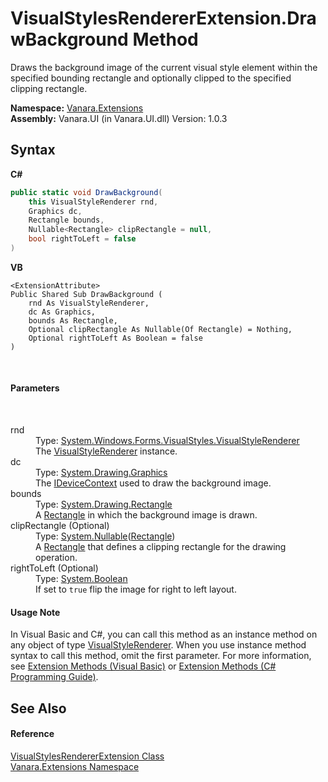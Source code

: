 # VisualStylesRendererExtension.DrawBackground Method 
 

Draws the background image of the current visual style element within the specified bounding rectangle and optionally clipped to the specified clipping rectangle.

**Namespace:**&nbsp;<a href="9abe54ff-18ce-e333-beed-30e855655381">Vanara.Extensions</a><br />**Assembly:**&nbsp;Vanara.UI (in Vanara.UI.dll) Version: 1.0.3

## Syntax

**C#**<br />
``` C#
public static void DrawBackground(
	this VisualStyleRenderer rnd,
	Graphics dc,
	Rectangle bounds,
	Nullable<Rectangle> clipRectangle = null,
	bool rightToLeft = false
)
```

**VB**<br />
``` VB
<ExtensionAttribute>
Public Shared Sub DrawBackground ( 
	rnd As VisualStyleRenderer,
	dc As Graphics,
	bounds As Rectangle,
	Optional clipRectangle As Nullable(Of Rectangle) = Nothing,
	Optional rightToLeft As Boolean = false
)
```

<br />

#### Parameters
&nbsp;<dl><dt>rnd</dt><dd>Type: <a href="http://msdn2.microsoft.com/en-us/library/s6tzc66d" target="_blank">System.Windows.Forms.VisualStyles.VisualStyleRenderer</a><br />The <a href="http://msdn2.microsoft.com/en-us/library/s6tzc66d" target="_blank">VisualStyleRenderer</a> instance.</dd><dt>dc</dt><dd>Type: <a href="http://msdn2.microsoft.com/en-us/library/ac148eb3" target="_blank">System.Drawing.Graphics</a><br />The <a href="http://msdn2.microsoft.com/en-us/library/43zaxb10" target="_blank">IDeviceContext</a> used to draw the background image.</dd><dt>bounds</dt><dd>Type: <a href="http://msdn2.microsoft.com/en-us/library/1zk39146" target="_blank">System.Drawing.Rectangle</a><br />A <a href="http://msdn2.microsoft.com/en-us/library/1zk39146" target="_blank">Rectangle</a> in which the background image is drawn.</dd><dt>clipRectangle (Optional)</dt><dd>Type: <a href="http://msdn2.microsoft.com/en-us/library/b3h38hb0" target="_blank">System.Nullable</a>(<a href="http://msdn2.microsoft.com/en-us/library/1zk39146" target="_blank">Rectangle</a>)<br />A <a href="http://msdn2.microsoft.com/en-us/library/1zk39146" target="_blank">Rectangle</a> that defines a clipping rectangle for the drawing operation.</dd><dt>rightToLeft (Optional)</dt><dd>Type: <a href="http://msdn2.microsoft.com/en-us/library/a28wyd50" target="_blank">System.Boolean</a><br />If set to `true` flip the image for right to left layout.</dd></dl>

#### Usage Note
In Visual Basic and C#, you can call this method as an instance method on any object of type <a href="http://msdn2.microsoft.com/en-us/library/s6tzc66d" target="_blank">VisualStyleRenderer</a>. When you use instance method syntax to call this method, omit the first parameter. For more information, see <a href="http://msdn.microsoft.com/en-us/library/bb384936.aspx">Extension Methods (Visual Basic)</a> or <a href="http://msdn.microsoft.com/en-us/library/bb383977.aspx">Extension Methods (C# Programming Guide)</a>.

## See Also


#### Reference
<a href="5e4a9e29-0aad-8001-c167-4f6bc1cbad58">VisualStylesRendererExtension Class</a><br /><a href="9abe54ff-18ce-e333-beed-30e855655381">Vanara.Extensions Namespace</a><br />